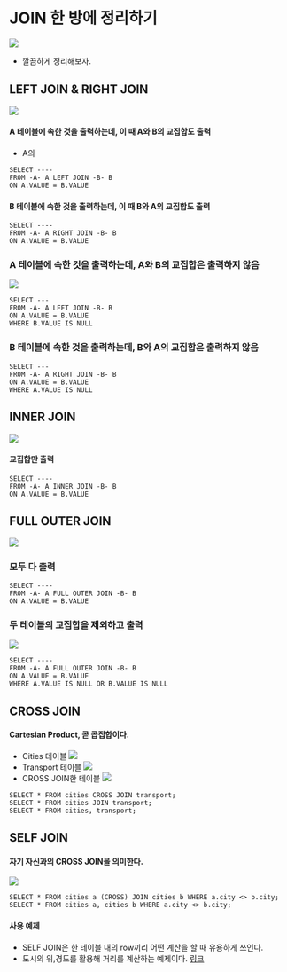# JOIN 한 방에 정리하기
![](https://i.imgur.com/qwGlsru.png)
* 깔끔하게 정리해보자.

## LEFT JOIN & RIGHT JOIN
![](https://i.imgur.com/vpvJynA.png)

#### A 테이블에 속한 것을 출력하는데, 이 때 A와 B의 교집합도 출력
* A의
```
SELECT ----
FROM -A- A LEFT JOIN -B- B
ON A.VALUE = B.VALUE
```

#### B 테이블에 속한 것을 출력하는데, 이 때 B와 A의 교집합도 출력
```
SELECT ----
FROM -A- A RIGHT JOIN -B- B
ON A.VALUE = B.VALUE
```

### A 테이블에 속한 것을 출력하는데, A와 B의 교집합은 출력하지 않음
![](https://i.imgur.com/Jwv3lJX.png)
```
SELECT ---
FROM -A- A LEFT JOIN -B- B
ON A.VALUE = B.VALUE
WHERE B.VALUE IS NULL
```

### B 테이블에 속한 것을 출력하는데, B와 A의 교집합은 출력하지 않음
```
SELECT ---
FROM -A- A RIGHT JOIN -B- B
ON A.VALUE = B.VALUE
WHERE A.VALUE IS NULL
```

## INNER JOIN

![](https://i.imgur.com/rb1x5Ah.png)

#### 교집합만 출력
```
SELECT ----
FROM -A- A INNER JOIN -B- B
ON A.VALUE = B.VALUE
```

## FULL OUTER JOIN
![](https://i.imgur.com/1GqOSTr.png)

### 모두 다 출력
```
SELECT ----
FROM -A- A FULL OUTER JOIN -B- B
ON A.VALUE = B.VALUE
```
### 두 테이블의 교집합을 제외하고 출력
![](https://i.imgur.com/BuzwD1h.png)
```
SELECT ----
FROM -A- A FULL OUTER JOIN -B- B
ON A.VALUE = B.VALUE
WHERE A.VALUE IS NULL OR B.VALUE IS NULL
```

## CROSS JOIN
#### Cartesian Product, 곧 곱집합이다.
* Cities 테이블
![](https://i.imgur.com/mNiBHzI.png)
* Transport 테이블
![](https://i.imgur.com/wsj8z8k.png)
* CROSS JOIN한 테이블
![](https://i.imgur.com/EHN56mc.png)

```
SELECT * FROM cities CROSS JOIN transport;
SELECT * FROM cities JOIN transport;
SELECT * FROM cities, transport;
```

## SELF JOIN
#### 자기 자신과의 CROSS JOIN을 의미한다.
![](https://i.imgur.com/E4ovxoO.png)
```
SELECT * FROM cities a (CROSS) JOIN cities b WHERE a.city <> b.city;
SELECT * FROM cities a, cities b WHERE a.city <> b.city;
```
#### 사용 예제
* SELF JOIN은 한 테이블 내의 row끼리 어떤 계산을 할 때 유용하게 쓰인다.
* 도시의 위,경도를 활용해 거리를 계산하는 예제이다. [링크](https://yahwang.github.io/posts/33)

